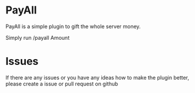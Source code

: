 # PayAll
PayAll is a simple plugin to gift the whole server money.

Simply run /payall Amount

# Issues
If there are any issues or you have any ideas how to make the plugin better, please create a issue or pull request on github
